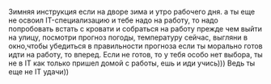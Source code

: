 Зимняя инструкция
если на дворе зима и утро рабочего дня. а ты еще не освоил IT-специализацию и тебе надо на работу, то
надо попробовать встать с кровати и собраться на работу
прежде чем выйти на улицу, посмотри прогноз погоды, температуру сейчас, выгляни в окно,чтобы убедиться в правильности прогноза
если ты морально готов идти на работу, то вперед. Если не готов, то у тебя особо нет выбора, ты не в IT
как только пришел домой с работы, ешь и иди учись))) Ведь ты еще не IT
удачи))
